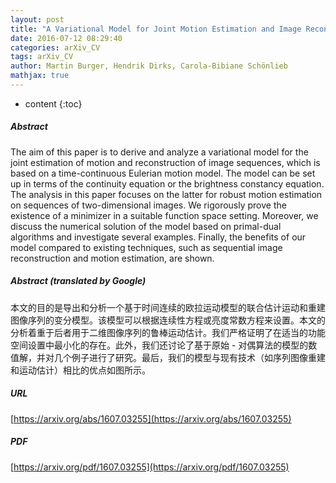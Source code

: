 ```yaml
---
layout: post
title: "A Variational Model for Joint Motion Estimation and Image Reconstruction"
date: 2016-07-12 08:29:40
categories: arXiv_CV
tags: arXiv_CV
author: Martin Burger, Hendrik Dirks, Carola-Bibiane Schönlieb
mathjax: true
---
```


* content
{:toc}

##### Abstract
The aim of this paper is to derive and analyze a variational model for the joint estimation of motion and reconstruction of image sequences, which is based on a time-continuous Eulerian motion model. The model can be set up in terms of the continuity equation or the brightness constancy equation. The analysis in this paper focuses on the latter for robust motion estimation on sequences of two-dimensional images. We rigorously prove the existence of a minimizer in a suitable function space setting. Moreover, we discuss the numerical solution of the model based on primal-dual algorithms and investigate several examples. Finally, the benefits of our model compared to existing techniques, such as sequential image reconstruction and motion estimation, are shown.

##### Abstract (translated by Google)
本文的目的是导出和分析一个基于时间连续的欧拉运动模型的联合估计运动和重建图像序列的变分模型。该模型可以根据连续性方程或亮度常数方程来设置。本文的分析着重于后者用于二维图像序列的鲁棒运动估计。我们严格证明了在适当的功能空间设置中最小化的存在。此外，我们还讨论了基于原始 - 对偶算法的模型的数值解，并对几个例子进行了研究。最后，我们的模型与现有技术（如序列图像重建和运动估计）相比的优点如图所示。

##### URL
[https://arxiv.org/abs/1607.03255](https://arxiv.org/abs/1607.03255)

##### PDF
[https://arxiv.org/pdf/1607.03255](https://arxiv.org/pdf/1607.03255)

